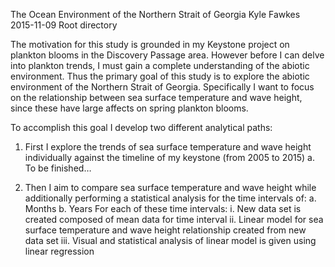 The Ocean Environment of the Northern Strait of Georgia
Kyle Fawkes
2015-11-09
Root directory

The motivation for this study is grounded in my Keystone project on plankton blooms in the Discovery Passage
 area. However before I can delve into plankton trends, I must gain a complete understanding of
 the abiotic environment. Thus the primary goal of this study is to explore the abiotic environment
 of the Northern Strait of Georgia. Specifically I want to focus on the relationship between sea surface
 temperature and wave height, since these have large affects on spring plankton blooms.

To accomplish this goal I develop two different analytical paths:

1.	First I explore the trends of sea surface temperature and wave height individually against the timeline
	 of my keystone (from 2005 to 2015)
	a.	To be finished…

2.	Then I aim to compare sea surface temperature and wave height while additionally performing a statistical
	 analysis for the time intervals of:
	a.	Months
	b.	Years
	For each of these time intervals:
		i.	New data set is created composed of mean data for time interval
		ii.	Linear model for sea surface temperature and wave height relationship created from
			 new data set 
		iii.	Visual and statistical analysis of linear model is given using linear regression

